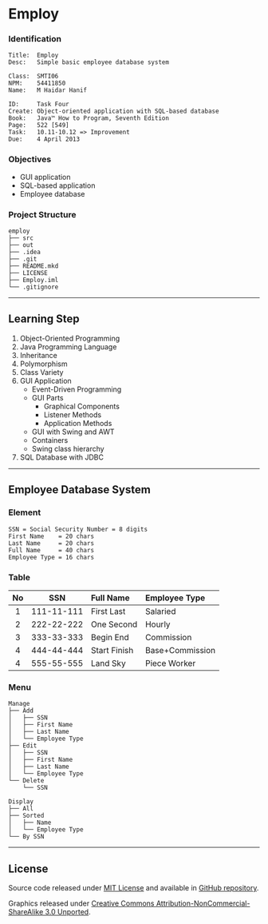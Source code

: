 Employ
======

### Identification

```
Title:  Employ
Desc:   Simple basic employee database system

Class:  SMTI06
NPM:    54411850
Name:   M Haidar Hanif

ID:     Task Four
Create: Object-oriented application with SQL-based database
Book:   Java™ How to Program, Seventh Edition
Page:   522 [549]
Task:   10.11-10.12 => Improvement
Due:    4 April 2013
```

### Objectives

- GUI application
- SQL-based application
- Employee database

### Project Structure

```
employ
├── src
├── out
├── .idea
├── .git
├── README.mkd
├── LICENSE
├── Employ.iml
└── .gitignore
```

*  *  *  *  *  *  *  *  *  *  *  *  *  *  *  *  *  *  *  *  *  *  *  *  *

Learning Step
-------------

1. Object-Oriented Programming
2. Java Programming Language
3. Inheritance
4. Polymorphism
5. Class Variety
6. GUI Application
   - Event-Driven Programming
   - GUI Parts
     - Graphical Components
     - Listener Methods
     - Application Methods
   - GUI with Swing and AWT
   - Containers
   - Swing class hierarchy
7. SQL Database with JDBC

*  *  *  *  *  *  *  *  *  *  *  *  *  *  *  *  *  *  *  *  *  *  *  *  *

Employee Database System
------------------------

### Element

```
SSN = Social Security Number = 8 digits
First Name    = 20 chars
Last Name     = 20 chars
Full Name     = 40 chars
Employee Type = 16 chars
```

### Table

| No | SSN        | Full Name    | Employee Type   |
|:--:|:----------:|:------------ |:--------------- |
| 1  | 111-11-111 | First Last   | Salaried        |
| 2  | 222-22-222 | One Second   | Hourly          |
| 3  | 333-33-333 | Begin End    | Commission      |
| 4  | 444-44-444 | Start Finish | Base+Commission |
| 4  | 555-55-555 | Land Sky     | Piece Worker    |

### Menu

```
Manage
├── Add
│   ├── SSN
│   ├── First Name
│   ├── Last Name
│   └── Employee Type
├── Edit
│   ├── SSN
│   ├── First Name
│   ├── Last Name
│   └── Employee Type
└── Delete
    └── SSN

Display
├── All
├── Sorted
│   ├── Name
│   └── Employee Type
└── By SSN
```

*  *  *  *  *  *  *  *  *  *  *  *  *  *  *  *  *  *  *  *  *  *  *  *  *

License
-------

Source code released under [MIT License](LICENSE) and available in [GitHub repository](https://github.com/mhaidarh/employ).

Graphics released under [Creative Commons Attribution-NonCommercial-ShareAlike 3.0 Unported](http://creativecommons.org/licenses/by-nc-sa/3.0).

